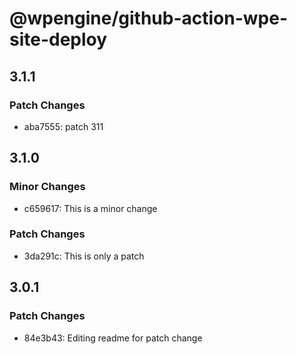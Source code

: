 # @wpengine/github-action-wpe-site-deploy

## 3.1.1

### Patch Changes

- aba7555: patch 311

## 3.1.0

### Minor Changes

- c659617: This is a minor change

### Patch Changes

- 3da291c: This is only a patch

## 3.0.1

### Patch Changes

- 84e3b43: Editing readme for patch change
